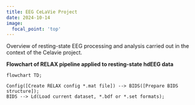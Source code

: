 ```yaml
---
title: EEG CeLaVie Project
date: 2024-10-14
image:
  focal_point: 'top'
---
```


Overview of resting-state EEG processing and analysis carried out in the context of the Celavie project.

<!--more-->

**Flowchart of RELAX pipeline applied to resting-state hdEEG data**

```mermaid
flowchart TD;

Config([Create RELAX config *.mat file]) --> BIDS([Prepare BIDS structure]);
BIDS --> Ld(Load current dataset, *.bdf or *.set formats);

```